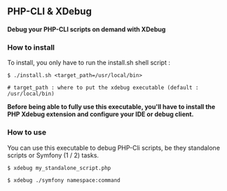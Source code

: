 ## PHP-CLI & XDebug

#### Debug your PHP-CLI scripts on demand with XDebug

### How to install

To install, you only have to run the install.sh shell script :

```shell
$ ./install.sh <target_path=/usr/local/bin>

# target_path : where to put the xdebug executable (default : /usr/local/bin)
```

**Before being able to fully use this executable, you'll have to install the PHP Xdebug extension and configure your IDE or debug client.**

### How to use

You can use this executable to debug PHP-Cli scripts, be they standalone scripts or Symfony (1 / 2) tasks.

```shell
$ xdebug my_standalone_script.php

$ xdebug ./symfony namespace:command
```
